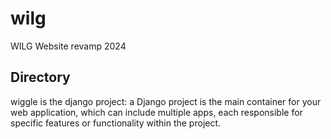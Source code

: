 # wilg
WILG Website revamp 2024

## Directory
wiggle is the django project: a Django project is the main container for your web application, which can include multiple apps, each responsible for specific features or functionality within the project.